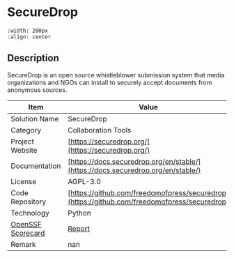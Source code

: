 # SecureDrop 



```{image} https://raw.githubusercontent.com/freedomofpress/securedrop/develop/securedrop/static/i/logo.png 
:width: 200px 
:align: center 
```

## Description 
SecureDrop is an open source whistleblower submission system that media organizations and NGOs can install to securely accept documents from anonymous sources. 

| Item |  Value |
| ------ | ------ |
| Solution Name | SecureDrop |
| Category | Collaboration Tools |
| Project Website | [https://securedrop.org/](https://securedrop.org/) |
| Documentation | [https://docs.securedrop.org/en/stable/](https://docs.securedrop.org/en/stable/) |
| License | AGPL-3.0 |
| Code Repository | [https://github.com/freedomofpress/securedrop](https://github.com/freedomofpress/securedrop) |
| Technology | Python |
| [OpenSSF Scorecard](https://scorecard.dev/) | [Report](https://securityscorecards.dev/viewer/?uri=github.com/freedomofpress/securedrop) |
| Remark | nan |  


